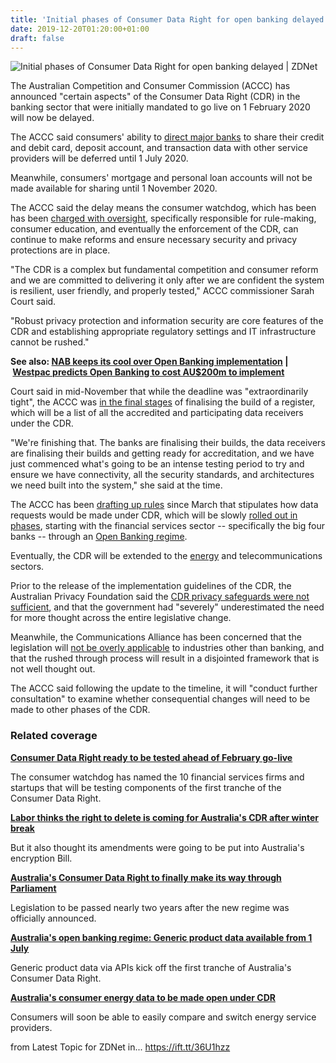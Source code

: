```yaml
---
title: 'Initial phases of Consumer Data Right for open banking delayed'
date: 2019-12-20T01:20:00+01:00
draft: false
---
```


![](https://zdnet1.cbsistatic.com/hub/i/r/2019/09/23/7a1cf24f-643c-40be-a8eb-f74fe89cd600/thumbnail/770x578/83df19fa1501c6edb52f604f0756981f/istock-1025745040.jpg "Initial phases of Consumer Data Right for open banking delayed | ZDNet")  

The Australian Competition and Consumer Commission (ACCC) has announced "certain aspects" of the Consumer Data Right (CDR) in the banking sector that were initially mandated to go live on 1 February 2020 will now be delayed.

The ACCC said consumers' ability to [direct major banks](https://www.zdnet.com/article/australia-to-force-big-four-to-open-banking-data-by-july-2019/) to share their credit and debit card, deposit account, and transaction data with other service providers will be deferred until 1 July 2020.

Meanwhile, consumers' mortgage and personal loan accounts will not be made available for sharing until 1 November 2020.

The ACCC said the delay means the consumer watchdog, which has been has been [charged with oversight](https://www.zdnet.com/article/accc-on-keeping-the-data-genie-in-check-for-australian-consumers/), specifically responsible for rule-making, consumer education, and eventually the enforcement of the CDR, can continue to make reforms and ensure necessary security and privacy protections are in place.

"The CDR is a complex but fundamental competition and consumer reform and we are committed to delivering it only after we are confident the system is resilient, user friendly, and properly tested," ACCC commissioner Sarah Court said.

"Robust privacy protection and information security are core features of the CDR and establishing appropriate regulatory settings and IT infrastructure cannot be rushed."

**See also: [NAB keeps its cool over Open Banking implementation](https://www.zdnet.com/article/nab-keeps-its-cool-over-open-banking-implementation/) | [Westpac predicts Open Banking to cost AU$200m to implement](https://www.zdnet.com/article/westpac-predicts-open-banking-to-cost-au200m-to-implement/)**  

Court said in mid-November that while the deadline was "extraordinarily tight", the ACCC was [in the final stages](https://www.zdnet.com/article/accc-says-its-nearly-ready-for-the-consumer-data-right-february-1-deadline/) of finalising the build of a register, which will be a list of all the accredited and participating data receivers under the CDR.

"We're finishing that. The banks are finalising their builds, the data receivers are finalising their builds and getting ready for accreditation, and we have just commenced what's going to be an intense testing period to try and ensure we have connectivity, all the security standards, and architectures we need built into the system," she said at the time.

The ACCC has been [drafting up rules](https://www.zdnet.com/article/rules-drafted-on-how-to-access-data-under-consumer-data-right/) since March that stipulates how data requests would be made under CDR, which will be slowly [rolled out in phases](https://www.zdnet.com/article/australias-open-banking-regime-generic-product-data-available-from-1-july/), starting with the financial services sector -- specifically the big four banks -- through an [Open Banking regime](https://www.zdnet.com/article/australian-big-four-to-align-their-data-sharing-ducks-ahead-of-open-banking/).

Eventually, the CDR will be extended to the [energy](https://www.zdnet.com/article/australias-consumer-energy-data-to-be-made-open-under-cdr/) and telecommunications sectors.

Prior to the release of the implementation guidelines of the CDR, the Australian Privacy Foundation said the [CDR privacy safeguards were not sufficient](https://www.zdnet.com/article/privacy-foundation-says-privacy-severely-underestimated-in-rushing-through-cdr/), and that the government had "severely" underestimated the need for more thought across the entire legislative change.

Meanwhile, the Communications Alliance has been concerned that the legislation will [not be overly applicable](https://www.zdnet.com/article/comms-alliance-banking-focused-cdr-falls-short-of-telco-requirements/) to industries other than banking, and that the rushed through process will result in a disjointed framework that is not well thought out.

The ACCC said following the update to the timeline, it will "conduct further consultation" to examine whether consequential changes will need to be made to other phases of the CDR.

### Related coverage

**[Consumer Data Right ready to be tested ahead of February go-live](https://www.zdnet.com/article/consumer-data-right-ready-to-be-tested-ahead-of-february-go-live/)**

The consumer watchdog has named the 10 financial services firms and startups that will be testing components of the first tranche of the Consumer Data Right.

**[Labor thinks the right to delete is coming for Australia's CDR after winter break](https://www.zdnet.com/article/labor-thinks-the-right-to-delete-is-coming-for-australias-cdr-after-winter-break/)**

But it also thought its amendments were going to be put into Australia's encryption Bill.

**[Australia's Consumer Data Right to finally make its way through Parliament](https://www.zdnet.com/article/australias-consumer-data-right-to-finally-make-its-way-through-parliament/)**

Legislation to be passed nearly two years after the new regime was officially announced.

**[Australia's open banking regime: Generic product data available from 1 July](https://www.zdnet.com/article/australias-open-banking-regime-generic-product-data-available-from-1-july/)**

Generic product data via APIs kick off the first tranche of Australia's Consumer Data Right.

**[Australia's consumer energy data to be made open under CDR](https://www.zdnet.com/article/australias-consumer-energy-data-to-be-made-open-under-cdr/)**

Consumers will soon be able to easily compare and switch energy service providers.

  
  
from Latest Topic for ZDNet in... https://ift.tt/36U1hzz